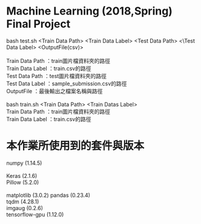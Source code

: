 # Machine Learning (2018,Spring) Final Project 
bash test.sh \<Train Data Path\> \<Train Data Label\> \<Test Data Path\> \<\Test Data Label\> \<OutputFile(csv)\><br /><br />
Train Data Path     ：train圖片檔資料夾的路徑<br />
Train Data Label    ：train.csv的路徑<br />
Test Data Path      ：test圖片檔資料夾的路徑<br />
Test Data Label     ：sample_submission.csv的路徑<br />
OutputFile          ：最後輸出之檔案名稱與路徑<br />
<br />
bash train.sh \<Train Data Path\> \<Train Datas Label\><br/>
Train Data Path     ：train圖片檔資料夾的路徑<br />
Train Data Label    ：train.csv的路徑<br />


# 本作業所使用到的套件與版本
numpy (1.14.5)<br /><br />
Keras (2.1.6)<br />
Pillow (5.2.0)<br /><br />
matplotlib (3.0.2)
pandas (0.23.4)<br />
tqdm (4.28.1)<br />
imgaug (0.2.6)<br />
tensorflow-gpu (1.12.0)<br />
